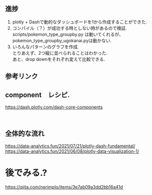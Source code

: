 ## 進捗

1. plotly + Dashで動的なダッシュボードを1から作成することができた.
2. コンパイル（？）が成功する時としない時があるので検証. <br>
    scripts/pokemon_type_groupby.py は動いてくれるが、pokemon_type_groupby_ugokanai.pyは動かない.<br>
3. いろんなパターンのグラフを作成.<br>
    とりあえず、2つ縦に並べられることはわかった.<br>
    あと、drop downをそれぞれ変えて比較できる. 

## 参考リンク

## component　レシピ. 
https://dash.plotly.com/dash-core-components


<br>

## 全体的な流れ
https://data-analytics.fun/2021/07/21/plotly-dash-fundamental/
https://data-analytics.fun/2021/06/08/plotly-data-visualization-1/


# 後でみる.?
https://qiita.com/nerimplo/items/3e7ab09a3dd2bb16a41d